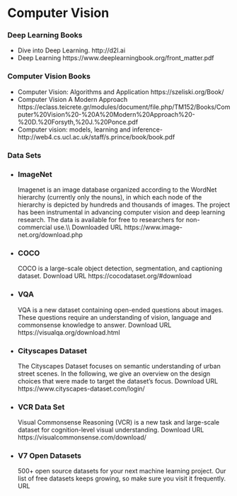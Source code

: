 # Computer Vision
### Deep Learning Books 
<ul>
  <li> Dive into Deep Learning.   http://d2l.ai  </li>
  <li> Deep Learning   https://www.deeplearningbook.org/front_matter.pdf</li>
</ul>

### Computer Vision Books 
<ul> 
  <li> Computer Vision: Algorithms and Application    https://szeliski.org/Book/ </li>
 <li>Computer Vision  A Modern Approach https://eclass.teicrete.gr/modules/document/file.php/TM152/Books/Computer%20Vision%20-%20A%20Modern%20Approach%20-%20D.%20Forsyth,%20J.%20Ponce.pdf</li>
<li>Computer vision: models, learning and inference-   http://web4.cs.ucl.ac.uk/staff/s.prince/book/book.pdf</li>
</ul> 

### Data Sets
<ul>
<li>
<h3> ImageNet</h3>
Imagenet is an image database organized according to the WordNet hierarchy (currently only the nouns), in which each node of the hierarchy is depicted by hundreds and thousands of images. The project has been instrumental in advancing computer vision and deep learning research. The data is available for free to researchers for non-commercial use.\\
Downloaded URL https://www.image-net.org/download.php
</li>
<li> <h3> COCO</h3> COCO is a large-scale object detection, segmentation, and captioning dataset. Download URL https://cocodataset.org/#download</li>
 <li> <h3>VQA </h3>VQA is a new dataset containing open-ended questions about images. These questions require an understanding of vision, language and commonsense knowledge to answer. Download URL https://visualqa.org/download.html </li>
  <li><h3>Cityscapes Dataset </h3>The Cityscapes Dataset focuses on semantic understanding of urban street scenes. In the following, we give an overview on the design choices that were made to target the dataset’s focus. Download URL https://www.cityscapes-dataset.com/login/ </li>
  <li><h3>VCR Data Set </h3>Visual Commonsense Reasoning (VCR) is a new task and large-scale dataset for cognition-level visual understanding. Download URL  https://visualcommonsense.com/download/</li>
  <li><h3>V7 Open Datasets</h3>500+ open source datasets for your next machine learning project. Our list of free datasets keeps growing, so make sure you visit it frequently. URL </li>
</ul>
